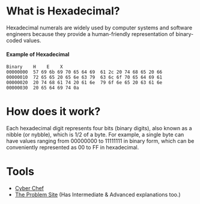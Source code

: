 #  What is Hexadecimal?
Hexadecimal numerals are widely used by computer systems and software engineers because they provide a human-friendly representation of binary-coded values. 

#### Example of Hexadecimal
```
Binary    H    E    X    
00000000  57 69 6b 69 70 65 64 69  61 2c 20 74 68 65 20 66  
00000010  72 65 65 20 65 6e 63 79  63 6c 6f 70 65 64 69 61  
00000020  20 74 68 61 74 20 61 6e  79 6f 6e 65 20 63 61 6e 
00000030  20 65 64 69 74 0a
```

# How does it work?
Each hexadecimal digit represents four bits (binary digits), also known as a nibble (or nybble), which is 1/2 of a byte. For example, a single byte can have values ranging from 00000000 to 11111111 in binary form, which can be conveniently represented as 00 to FF in hexadecimal.

# Tools
* [Cyber Chef](https://gchq.github.io/CyberChef/)
* [The Problem Site](https://www.theproblemsite.com/reference/mathematics/codes/hexadecimal-code) (Has Intermediate & Advanced explanations too.)